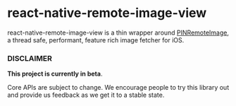 # react-native-remote-image-view

react-native-remote-image-view is a thin wrapper around [PINRemoteImage](https://github.com/pinterest/PINRemoteImage), a thread safe, performant, feature rich image fetcher for iOS.

### DISCLAIMER

**This project is currently in beta**.

Core APIs are subject to change. We encourage people to try this library out and provide us feedback as we get it to a stable state.
